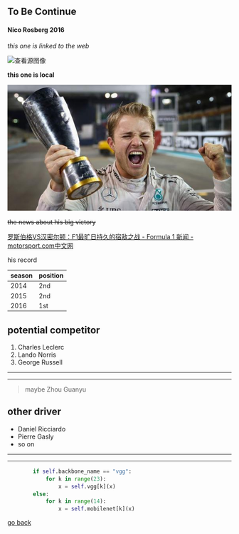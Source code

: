 ## To Be Continue

#### Nico Rosberg 2016

*this one is linked to the web*

![查看源图像](https://img3.jiemian.com/101/original/20161128/148029509634769000_a700x398.jpg)

**this one is local**

![here](Rs.jpg)

~~the news about his big victory~~

[罗斯伯格VS汉密尔顿：F1最旷日持久的宿敌之战 - Formula 1 新闻 - motorsport.com中文网](https://cn.motorsport.com/f1/news/罗斯伯格vs汉密尔顿-f1最旷日持久的宿敌之战-854432/854432/)

his record

| season | position |
| ------ | -------- |
| 2014   | 2nd      |
| 2015   | 2nd      |
| 2016   | 1st      |



## pot**ential** competitor

1. Charles Leclerc
2. Lando Norris
3. George Russell

<hr> <hr/>

<blockquote> maybe Zhou Guanyu 
    
</blockquote>

## other driver

* Daniel Ricciardo
* Pierre Gasly
* so on

<hr> <hr/>



~~~python
        if self.backbone_name == "vgg":
            for k in range(23):
                x = self.vgg[k](x)
        else:
            for k in range(14):
                x = self.mobilenet[k](x)
~~~



[go back](README.md)
